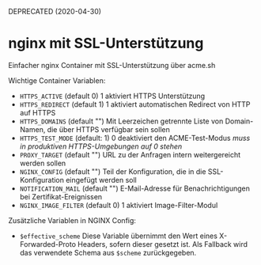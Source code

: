 DEPRECATED (2020-04-30)

nginx mit SSL-Unterstützung
===========================

Einfacher nginx Container mit SSL-Unterstützung über acme.sh

Wichtige Container Variablen:

* `HTTPS_ACTIVE` (default 0)
  1 aktiviert HTTPS Unterstützung
* `HTTPS_REDIRECT` (default 1)
  1 aktiviert automatischen Redirect von HTTP auf HTTPS
* `HTTPS_DOMAINS` (default "")
  Mit Leerzeichen getrennte Liste von Domain-Namen, die über HTTPS verfügbar sein sollen
* `HTTPS_TEST_MODE` (default: 1)
  0 deaktiviert den ACME-Test-Modus
  _muss in produktiven HTTPS-Umgebungen auf 0 stehen_
* `PROXY_TARGET` (default "")
  URL zu der Anfragen intern weitergereicht werden sollen
* `NGINX_CONFIG` (default "")
  Teil der Konfiguration, die in die SSL-Konfiguration eingefügt werden soll
* `NOTIFICATION_MAIL` (default "")
  E-Mail-Adresse für Benachrichtigungen bei Zertifikat-Ereignissen
* `NGINX_IMAGE_FILTER` (default 0)
  1 aktiviert Image-Filter-Modul

Zusätzliche Variablen in NGINX Config:

* `$effective_scheme` 
  Diese Variable übernimmt den Wert eines X-Forwarded-Proto Headers, sofern dieser gesetzt ist.
  Als Fallback wird das verwendete Schema aus `$scheme` zurückgegeben.

